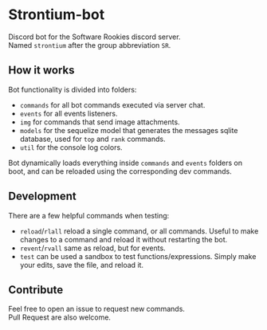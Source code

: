# Strontium-bot

Discord bot for the Software Rookies discord server.<br>
Named `strontium` after the group abbreviation `SR`.

## How it works

Bot functionality is divided into folders:

- `commands` for all bot commands executed via server chat.
- `events` for all events listeners.
- `img` for commands that send image attachments.
- `models` for the sequelize model that generates the messages sqlite database, used for `top` and `rank` commands.
- `util` for the console log colors.

Bot dynamically loads everything inside `commands` and `events` folders on boot, and can be reloaded using the corresponding dev commands. <br>

## Development

There are a few helpful commands when testing:

- `reload`/`rlall` reload a single command, or all commands. Useful to make changes to a command and reload it without restarting the bot.
- `revent`/`rvall` same as reload, but for events.
- `test` can be used a sandbox to test functions/expressions. Simply make your edits, save the file, and reload it.

## Contribute

Feel free to open an issue to request new commands. <br>
Pull Request are also welcome.

